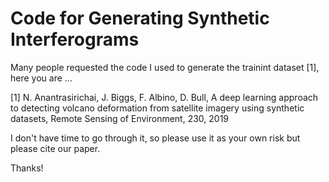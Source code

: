 # Code for Generating Synthetic Interferograms

Many people requested the code I used to generate the trainint dataset [1], here you are ...

[1] N. Anantrasirichai, J. Biggs, F. Albino, D. Bull, A deep learning approach to detecting volcano deformation from satellite imagery using synthetic datasets,
Remote Sensing of Environment, 230, 2019

I don't have time to go through it, so please use it as your own risk but please cite our paper.

Thanks!
